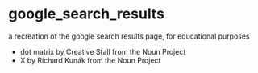 # google_search_results
a recreation of the google search results page, for educational purposes

- dot matrix by Creative Stall from the Noun Project
- X by Richard Kunák from the Noun Project
